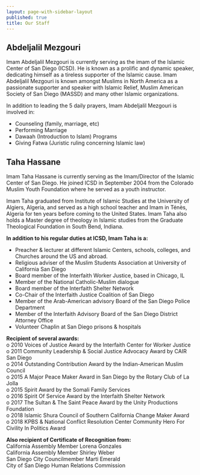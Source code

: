 ```yaml
---
layout: page-with-sidebar-layout
published: true
title: Our Staff
---
```

## Abdeljalil Mezgouri
Imam Abdeljalil Mezgouri is currently serving as the imam of the Islamic Center of San Diego (ICSD). He is known as a prolific and dynamic speaker, dedicating himself as a tireless supporter of the Islamic cause. Imam Abdeljalil Mezgouri is known amongst Muslims in North America as a passionate supporter and speaker with Islamic Relief, Muslim American Society of San Diego (MASSD) and many other Islamic organizations. 

In addition to leading the 5 daily prayers, Imam Abdeljalil Mezgouri is involved in:  
- Counseling (family, marriage, etc)
- Performing Marriage
- Dawaah (Introduction to Islam) Programs
- Giving Fatwa (Juristic ruling concerning Islamic law)


## Taha Hassane
Imam Taha Hassane is currently serving as the Imam/Director of the Islamic Center of San Diego. He joined ICSD in September 2004 from the Colorado Muslim Youth Foundation where he served as a youth instructor.

Imam Taha graduated from Institute of Islamic Studies at the University of Algiers, Algeria, and served as a high school teacher and Imam in Ténès, Algeria for ten years before coming to the United States. Imam Taha also holds a Master degree of theology in Islamic studies from the Graduate Theological Foundation in South Bend, Indiana.

**In addition to his regular duties at ICSD, Imam Taha is a:**  
- Preacher & lecturer at different Islamic Centers, schools, colleges, and Churches around the US and abroad.  
- Religious adviser of the Muslim Students Association at University of California San Diego  
- Board member of the Interfaith Worker Justice, based in Chicago, IL  
- Member of the National Catholic-Muslim dialogue  
- Board member of the Interfaith Shelter Network  
- Co-Chair of the Interfaith Justice Coalition of San Diego  
- Member of the Arab-American advisory Board of the San Diego Police Department  
- Member of the Interfaith Advisory Board of the San Diego District Attorney Office  
- Volunteer Chaplin at San Diego prisons & hospitals

**Recipient of several awards:**  
      o    2010 Voices of Justice Award by the Interfaith Center for Worker Justice  
      o    2011 Community Leadership & Social Justice Advocacy Award by CAIR San Diego  
      o    2014 Outstanding Contribution Award by the Indian-American Muslim Council  
      o    2015 A Major Peace Maker Award in San Diego by the Rotary Club of La Jolla  
      o    2015 Spirit Award by the Somali Family Services  
      o    2016 Spirit Of Service Award by the Interfaith Shelter Network  
      o    2017 The Sultan & The Saint Peace Award by the Unity Productions Foundation  
      o    2018 Islamic Shura Council of Southern California Change Maker Award  
      o    2018 KPBS & National Conflict Resolution Center Community Hero For Civility In Politics Award

**Also recipient of Certificate of Recognition from:**  
California Assembly Member Lorena Gonzales  
California Assembly Member Shirley Weber  
San Diego City Councilmember Marti Emerald  
City of San Diego Human Relations Commission
